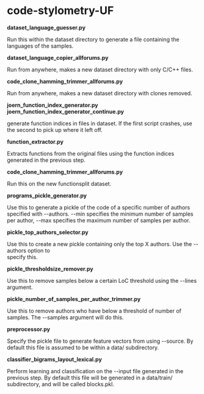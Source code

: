 # code-stylometry-UF
**dataset_language_guesser.py**

Run this within the dataset directory to generate a file containing the languages of the samples.

**dataset_language_copier_allforums.py**

Run from anywhere, makes a new dataset directory with only C/C++ files.

**code_clone_hamming_trimmer_allforums.py**

Run from anywhere, makes a new dataset directory with clones removed.

**joern_function_index_generator.py**
**joern_function_index_generator_continue.py**

generate function indices in files in dataset. If the first script crashes, use the
second to pick up where it left off.

**function_extractor.py**

Extracts functions from the original files using the function indices generated in the
previous step.

**code_clone_hamming_trimmer_allforums.py**

Run this on the new functionsplit dataset. 

**programs_pickle_generator.py**

Use this to generate a pickle of the code of a specific number of authors specified with
--authors. --min specifies the minimum number of samples per author, --max specifies
the maximum number of samples per author.

**pickle_top_authors_selector.py**   

Use this to create a new pickle containing only the top X authors. Use the --authors option to     
specify this.

**pickle_thresholdsize_remover.py**

Use this to remove samples below a certain LoC threshold using the --lines argument.

**pickle_number_of_samples_per_author_trimmer.py**

Use this to remove authors who have below a threshold of number of samples. The --samples argument
will do this.

**preprocessor.py**

Specify the pickle file to generate feature vectors from using --source. By default this file is assumed to be within a data/ subdirectory.

**classifier_bigrams_layout_lexical.py**

Perform learning and classification on the --input file generated in the previous step. By default this file will be generated in a data/train/ subdirectory, and will be called blocks.pkl.
